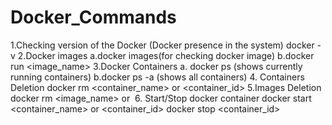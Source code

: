 # Docker_Commands

1.Checking version of the Docker (Docker presence in the system)
    docker -v
2.Docker images
    a.docker images(for checking docker image)
    b.docker run <image_name>
3.Docker Containers
    a. docker ps (shows currently running containers)
    b.docker ps -a (shows all containers)
4. Containers Deletion
  docker rm <container_name> or <container_id>
5.Images Deletion
  docker rm <image_name> or <image id>
6. Start/Stop docker container
    docker start <container_name> or <container_id>
    docker stop <container_id>
  
